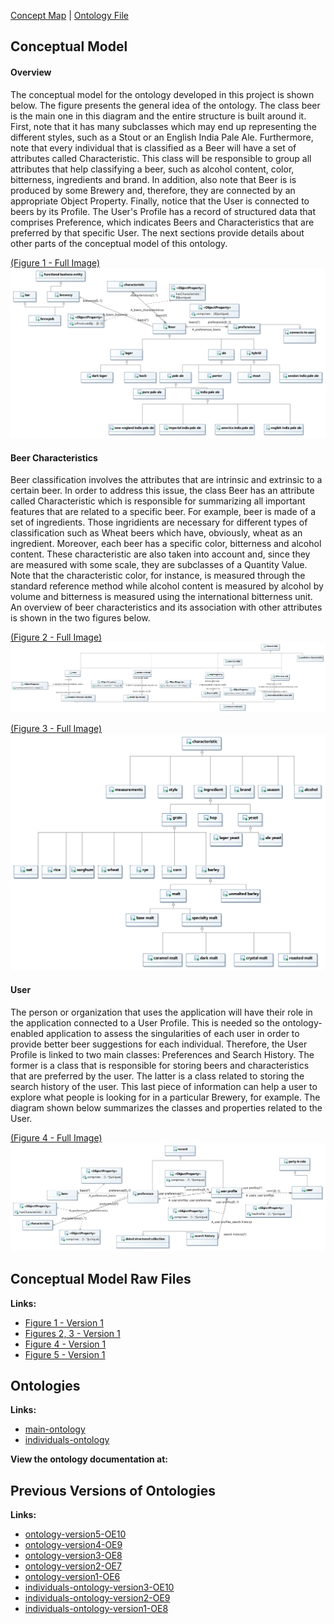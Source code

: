 [Concept Map](#conceptual-model) | [Ontology File](#ontologies)

## Conceptual Model

#### Overview
The conceptual model for the ontology developed in this project is shown below. The figure presents the general idea of the ontology. The class beer is the main one in this diagram and the entire structure is built around it. First, note that it has many subclasses which may end up representing the different styles, such as a Stout or an English India Pale Ale. Furthermore, note that every individual that is classified as a Beer will have a set of attributes called Characteristic. This class will be responsible to group all attributes that help classifying a beer, such as alcohol content, color, bitterness, ingredients and brand. In addition, also note that Beer is is produced by some Brewery and, therefore, they are connected by an appropriate Object Property. Finally, notice that the User is connected to beers by its Profile. The User's Profile has a record of structured data that comprises Preference, which indicates Beers and Characteristics that are preferred by that specific User. The next sections provide details about other parts of the conceptual model of this ontology.

[(Figure 1 - Full Image)](images/OverviewDiagram.jpg)
![Concept Map Model](images/OverviewDiagram.jpg)

#### Beer Characteristics
Beer classification involves the attributes that are intrinsic and extrinsic to a certain beer. In order to address this issue, the class Beer has an attribute called Characteristic which is responsible for summarizing all important features that are related to a specific beer. For example, beer is made of a set of ingredients. Those ingridients are necessary for different types of classification such as Wheat beers which have, obviously, wheat as an ingredient. Moreover, each beer has a specific color, bitterness and alcohol content. These characteristic are also taken into account and, since they are measured with some scale, they are subclasses of a Quantity Value. Note that the characteristic color, for instance, is measured through the standard reference method while alcohol content is measured by alcohol by volume and bitterness is measured using the international bitterness unit. An overview of beer characteristics and its association with other attributes is shown in the two figures below.

[(Figure 2 - Full Image)](images/Characteristic-Class-Diagram.jpg)
![Qualitative Characteristic Model Diagram](images/Characteristic-Class-Diagram.jpg)

[(Figure 3 - Full Image)](images/Characteristic-one.jpg)
![Ingredient Characteristic Model Diagram](images/Characteristic-one.jpg)

#### User
The person or organization that uses the application will have their role in the application connected to a User Profile. This is needed so the ontology-enabled application to assess the singularities of each user in order to provide better beer suggestions for each individual. Therefore, the User Profile is linked to two main classes: Preferences and Search History. The former is a class that is responsible for storing beers and characteristics that are preferred by the user. The latter is a class related to storing the search history of the user. This last piece of information can help a user to explore what people is looking for in a particular Brewery, for example. The diagram shown below summarizes the classes and properties related to the User.

[(Figure 4 - Full Image)](images/UserDiagram.jpg)
![User Model Diagram](images/UserDiagram.jpg)


## Conceptual Model Raw Files

**Links:**
- [Figure 1 - Version 1](files/overview.uml)
- [Figures 2, 3 - Version 1](files/characteristic.uml)
- [Figure 4 - Version 1](files/updated.uml)
- [Figure 5 - Version 1](files/property_overview.uml)

## Ontologies

**Links:**
- [main-ontology](https://raw.githubusercontent.com/tetherless-world/ontology-engineering/beer-advisor/oe2020/beer-advisor/beer-advisor.rdf)
- [individuals-ontology](https://raw.githubusercontent.com/tetherless-world/ontology-engineering/beer-advisor/oe2020/beer-advisor/beer-advisor-individuals.rdf)

**View the ontology documentation at:**


## Previous Versions of Ontologies
**Links:**
- [ontology-version5-OE10](https://raw.githubusercontent.com/tetherless-world/ontology-engineering/beer-advisor/oe2020/beer-advisor/archived/OE-10-beer-advisor.rdf)
- [ontology-version4-OE9](https://raw.githubusercontent.com/tetherless-world/ontology-engineering/beer-advisor/oe2020/beer-advisor/archived/OE-9-beer-advisor.rdf)
- [ontology-version3-OE8](https://raw.githubusercontent.com/tetherless-world/ontology-engineering/beer-advisor/oe2020/beer-advisor/archived/OE_8_beer-advisor.rdf)
- [ontology-version2-OE7](https://raw.githubusercontent.com/tetherless-world/ontology-engineering/beer-advisor/oe2020/beer-advisor/archived/OE_7_beer-advisor.rdf)
- [ontology-version1-OE6](https://raw.githubusercontent.com/tetherless-world/ontology-engineering/beer-advisor/oe2020/beer-advisor/archived/OE-6-beer-advisor.rdf)
- [individuals-ontology-version3-OE10](https://raw.githubusercontent.com/tetherless-world/ontology-engineering/beer-advisor/oe2020/beer-advisor/archived/OE-10-beer-advisor-individuals.rdf)
- [individuals-ontology-version2-OE9](https://raw.githubusercontent.com/tetherless-world/ontology-engineering/beer-advisor/oe2020/beer-advisor/archived/OE-9-beer-advisor-individuals.rdf)
- [individuals-ontology-version1-OE8](https://raw.githubusercontent.com/tetherless-world/ontology-engineering/beer-advisor/oe2020/beer-advisor/archived/OE_8_beer-advisor-individuals.rdf)